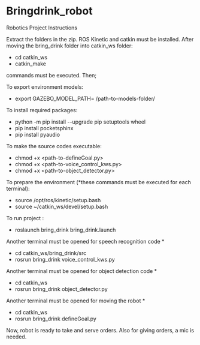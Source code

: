 # Bringdrink_robot
Robotics Project Instructions

Extract the folders in the zip.
ROS Kinetic and catkin must be installed. After moving the bring_drink folder into catkin_ws folder:

- cd catkin_ws
- catkin_make

commands must be executed. Then;

To export environment models:

- export GAZEBO_MODEL_PATH= /path-to-models-folder/

To install required packages:
- python -m pip install --upgrade pip setuptools wheel
- pip install pocketsphinx
- pip install pyaudio

To make the source codes executable:

- chmod +x <path-to-defineGoal.py>
- chmod +x <path-to-voice_control_kws.py>
- chmod +x <path-to-object_detector.py>

To prepare the environment (*these commands must be executed for each terminal):

- source /opt/ros/kinetic/setup.bash
- source ~/catkin_ws/devel/setup.bash

To run project : 

- roslaunch bring_drink bring_drink.launch

Another terminal must be opened for speech recognition code *

- cd catkin_ws/bring_drink/src
- rosrun bring_drink voice_control_kws.py

Another terminal must be opened for object detection code *

- cd catkin_ws
- rosrun bring_drink object_detector.py

Another terminal must be opened for moving the robot *

- cd catkin_ws
- rosrun bring_drink defineGoal.py

Now, robot is ready to take and serve orders.
Also for giving orders, a mic is needed.
